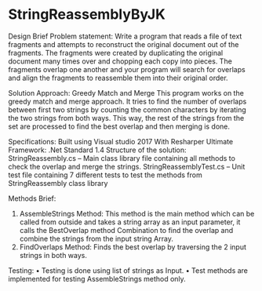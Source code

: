 # StringReassemblyByJK

Design Brief
Problem statement:
Write a program that reads a file of text fragments and attempts to reconstruct the original document out of the fragments. The fragments were created by duplicating the original document many times over and chopping each copy into pieces. The fragments overlap one another and your program will search for overlaps and align the fragments to reassemble them into their original order.

Solution Approach:
Greedy Match and Merge
	This program works on the greedy match and merge approach.
It tries to find the number of overlaps between first two strings by counting the common characters by iterating the two strings from both ways. This way, the rest of the strings from the set are processed to find the best overlap and then merging is done. 

Specifications:
Built using Visual studio 2017 With Resharper Ultimate
Framework:  .Net Standard 1.4
Structure of the solution:
StringReassembly.cs – Main class library file containing all methods to check the overlap and merge the strings.
StringReassemblyTest.cs – Unit test file containing 7 different tests to test the methods from StringReassembly class library

Methods Brief:
1.	AssembleStrings Method: This method is the main method which can be called from outside and takes a string array as an input parameter, it calls the BestOverlap method Combination to find the overlap and combine the strings from the input string Array.
2.	FindOverlaps Method: Finds the best overlap by traversing the 2 input strings in both ways.

Testing:
•	Testing is done using list of strings as Input.
•	Test methods are implemented for testing AssembleStrings method only.

